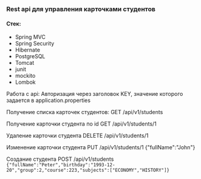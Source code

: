 ### Rest api для управления карточками студентов
#### Стек:
 - Spring MVC
 - Spring Security
 - Hibernate
 - PostgreSQL
 - Tomcat
 - junit
 - mockito
 - Lombok

Работа с api:
  Авторизация через заголовок KEY, значение которого задается в application.properties

Получение списка карточек студентов:
GET /api/v1/students

Получение карточки студента по id
GET /api/v1/students/1

Удаление карточки студента
DELETE /api/v1/students/1

Изменение карточки студента
PUT /api/v1/students/1
{"fullName":"John"}

Создание студента
POST /api/v1/students
`{"fullName":"Peter","birthday":"1993-12-    20","group":2,"course":223,"subjects":["ECONOMY","HISTORY"]}`
